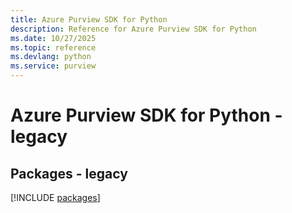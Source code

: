 ```yaml
---
title: Azure Purview SDK for Python
description: Reference for Azure Purview SDK for Python
ms.date: 10/27/2025
ms.topic: reference
ms.devlang: python
ms.service: purview
---
```

# Azure Purview SDK for Python - legacy
## Packages - legacy
[!INCLUDE [packages](purview-index.md)]